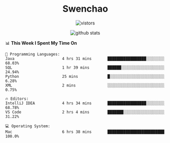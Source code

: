<h1 align="center">Swenchao</h3>

<p align="center">
  <img src="https://visitor-badge.glitch.me/badge?page_id=Swenchao" alt="vistors" />
</p>

<p align="center">
  <img src="https://github-readme-stats.vercel.app/api?username=Swenchao&count_private=true&show_icons=true&theme=vue-dark&hide_title=true" alt="github stats" />
</p>

<!--START_SECTION:waka-->
📊 **This Week I Spent My Time On** 

```text
💬 Programming Languages: 
Java                     4 hrs 31 mins       █████████████████░░░░░░░░   68.03% 
SQL                      1 hr 39 mins        ██████░░░░░░░░░░░░░░░░░░░   24.94% 
Python                   25 mins             █░░░░░░░░░░░░░░░░░░░░░░░░   6.28% 
XML                      2 mins              ░░░░░░░░░░░░░░░░░░░░░░░░░   0.75%

🔥 Editors: 
IntelliJ IDEA            4 hrs 34 mins       █████████████████░░░░░░░░   68.78% 
VS Code                  2 hrs 4 mins        ███████░░░░░░░░░░░░░░░░░░   31.22%

💻 Operating System: 
Mac                      6 hrs 38 mins       █████████████████████████   100.0%

```


<!--END_SECTION:waka-->
